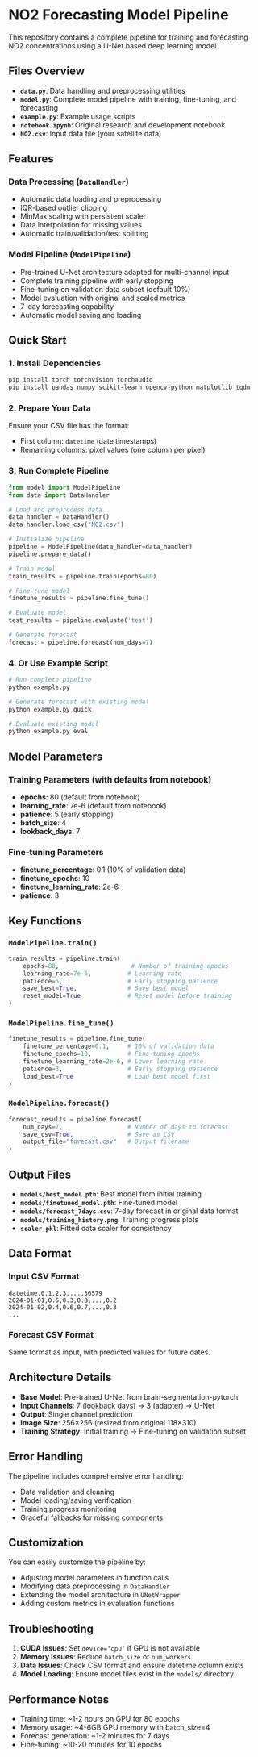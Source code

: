 # NO2 Forecasting Model Pipeline

This repository contains a complete pipeline for training and forecasting NO2 concentrations using a U-Net based deep learning model.

## Files Overview

- **`data.py`**: Data handling and preprocessing utilities
- **`model.py`**: Complete model pipeline with training, fine-tuning, and forecasting
- **`example.py`**: Example usage scripts
- **`notebook.ipynb`**: Original research and development notebook
- **`NO2.csv`**: Input data file (your satellite data)

## Features

### Data Processing (`DataHandler`)
- Automatic data loading and preprocessing
- IQR-based outlier clipping
- MinMax scaling with persistent scaler
- Data interpolation for missing values
- Automatic train/validation/test splitting

### Model Pipeline (`ModelPipeline`)
- Pre-trained U-Net architecture adapted for multi-channel input
- Complete training pipeline with early stopping
- Fine-tuning on validation data subset (default 10%)
- Model evaluation with original and scaled metrics
- 7-day forecasting capability
- Automatic model saving and loading

## Quick Start

### 1. Install Dependencies
```bash
pip install torch torchvision torchaudio
pip install pandas numpy scikit-learn opencv-python matplotlib tqdm
```

### 2. Prepare Your Data
Ensure your CSV file has the format:
- First column: `datetime` (date timestamps)
- Remaining columns: pixel values (one column per pixel)

### 3. Run Complete Pipeline
```python
from model import ModelPipeline
from data import DataHandler

# Load and preprocess data
data_handler = DataHandler()
data_handler.load_csv("NO2.csv")

# Initialize pipeline
pipeline = ModelPipeline(data_handler=data_handler)
pipeline.prepare_data()

# Train model
train_results = pipeline.train(epochs=80)

# Fine-tune model
finetune_results = pipeline.fine_tune()

# Evaluate model
test_results = pipeline.evaluate('test')

# Generate forecast
forecast = pipeline.forecast(num_days=7)
```

### 4. Or Use Example Script
```bash
# Run complete pipeline
python example.py

# Generate forecast with existing model
python example.py quick

# Evaluate existing model
python example.py eval
```

## Model Parameters

### Training Parameters (with defaults from notebook)
- **epochs**: 80 (default from notebook)
- **learning_rate**: 7e-6 (default from notebook)
- **patience**: 5 (early stopping)
- **batch_size**: 4
- **lookback_days**: 7

### Fine-tuning Parameters
- **finetune_percentage**: 0.1 (10% of validation data)
- **finetune_epochs**: 10
- **finetune_learning_rate**: 2e-6
- **patience**: 3

## Key Functions

### `ModelPipeline.train()`
```python
train_results = pipeline.train(
    epochs=80,                    # Number of training epochs
    learning_rate=7e-6,          # Learning rate
    patience=5,                  # Early stopping patience
    save_best=True,              # Save best model
    reset_model=True             # Reset model before training
)
```

### `ModelPipeline.fine_tune()`
```python
finetune_results = pipeline.fine_tune(
    finetune_percentage=0.1,     # 10% of validation data
    finetune_epochs=10,          # Fine-tuning epochs
    finetune_learning_rate=2e-6, # Lower learning rate
    patience=3,                  # Early stopping patience
    load_best=True               # Load best model first
)
```

### `ModelPipeline.forecast()`
```python
forecast_results = pipeline.forecast(
    num_days=7,                  # Number of days to forecast
    save_csv=True,               # Save as CSV
    output_file="forecast.csv"   # Output filename
)
```

## Output Files

- **`models/best_model.pth`**: Best model from initial training
- **`models/finetuned_model.pth`**: Fine-tuned model
- **`models/forecast_7days.csv`**: 7-day forecast in original data format
- **`models/training_history.png`**: Training progress plots
- **`scaler.pkl`**: Fitted data scaler for consistency

## Data Format

### Input CSV Format
```
datetime,0,1,2,3,...,36579
2024-01-01,0.5,0.3,0.8,...,0.2
2024-01-02,0.4,0.6,0.7,...,0.3
...
```

### Forecast CSV Format
Same format as input, with predicted values for future dates.

## Architecture Details

- **Base Model**: Pre-trained U-Net from brain-segmentation-pytorch
- **Input Channels**: 7 (lookback days) → 3 (adapter) → U-Net
- **Output**: Single channel prediction
- **Image Size**: 256×256 (resized from original 118×310)
- **Training Strategy**: Initial training → Fine-tuning on validation subset

## Error Handling

The pipeline includes comprehensive error handling:
- Data validation and cleaning
- Model loading/saving verification
- Training progress monitoring
- Graceful fallbacks for missing components

## Customization

You can easily customize the pipeline by:
- Adjusting model parameters in function calls
- Modifying data preprocessing in `DataHandler`
- Extending the model architecture in `UNetWrapper`
- Adding custom metrics in evaluation functions

## Troubleshooting

1. **CUDA Issues**: Set `device='cpu'` if GPU is not available
2. **Memory Issues**: Reduce `batch_size` or `num_workers`
3. **Data Issues**: Check CSV format and ensure datetime column exists
4. **Model Loading**: Ensure model files exist in the `models/` directory

## Performance Notes

- Training time: ~1-2 hours on GPU for 80 epochs
- Memory usage: ~4-6GB GPU memory with batch_size=4
- Forecast generation: ~1-2 minutes for 7 days
- Fine-tuning: ~10-20 minutes for 10 epochs